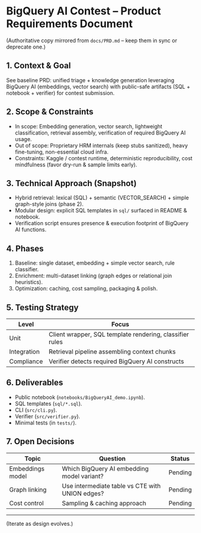 # BigQuery AI Contest – Product Requirements Document

(Authoritative copy mirrored from `docs/PRD.md` – keep them in sync or deprecate one.)

## 1. Context & Goal
See baseline PRD: unified triage + knowledge generation leveraging BigQuery AI (embeddings, vector search) with public-safe artifacts (SQL + notebook + verifier) for contest submission.

## 2. Scope & Constraints
- In scope: Embedding generation, vector search, lightweight classification, retrieval assembly, verification of required BigQuery AI usage.
- Out of scope: Proprietary HRM internals (keep stubs sanitized), heavy fine-tuning, non-essential cloud infra.
- Constraints: Kaggle / contest runtime, deterministic reproducibility, cost mindfulness (favor dry-run & sample limits early).

## 3. Technical Approach (Snapshot)
- Hybrid retrieval: lexical (SQL) + semantic (VECTOR_SEARCH) + simple graph-style joins (phase 2).
- Modular design: explicit SQL templates in `sql/` surfaced in README & notebook.
- Verification script ensures presence & execution footprint of BigQuery AI functions.

## 4. Phases
1. Baseline: single dataset, embedding + simple vector search, rule classifier.
2. Enrichment: multi-dataset linking (graph edges or relational join heuristics).
3. Optimization: caching, cost sampling, packaging & polish.

## 5. Testing Strategy
| Level | Focus |
|-------|-------|
| Unit | Client wrapper, SQL template rendering, classifier rules |
| Integration | Retrieval pipeline assembling context chunks |
| Compliance | Verifier detects required BigQuery AI constructs |

## 6. Deliverables
- Public notebook (`notebooks/BigQueryAI_demo.ipynb`).
- SQL templates (`sql/*.sql`).
- CLI (`src/cli.py`).
- Verifier (`src/verifier.py`).
- Minimal tests (in `tests/`).

## 7. Open Decisions
| Topic | Question | Status |
|-------|----------|--------|
| Embeddings model | Which BigQuery AI embedding model variant? | Pending |
| Graph linking | Use intermediate table vs CTE with UNION edges? | Pending |
| Cost control | Sampling & caching approach | Pending |

---
(Iterate as design evolves.)
